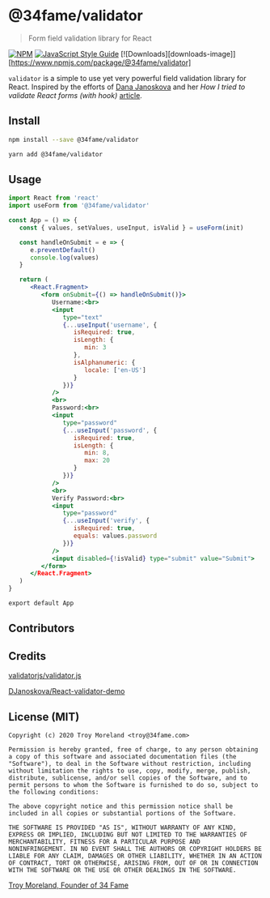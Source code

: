 # @34fame/validator

> Form field validation library for React

[![NPM](https://img.shields.io/npm/v/@34fame/validator.svg)](https://www.npmjs.com/package/@34fame/validator) [![JavaScript Style Guide](https://img.shields.io/badge/code_style-standard-brightgreen.svg)](https://standardjs.com) [![Downloads][downloads-image]][https://www.npmjs.com/package/@34fame/validator]

`validator` is a simple to use yet very powerful field validation library for React. Inspired by the efforts of [Dana Janoskova](https://github.com/DJanoskova) and her _How I tried to validate React forms (with hook)_ [article](https://itnext.io/how-i-tried-to-validate-react-forms-with-hooks-31634fc5385b).

## Install

```bash
npm install --save @34fame/validator
```

```bash
yarn add @34fame/validator
```

## Usage

```jsx
import React from 'react'
import useForm from '@34fame/validator'

const App = () => {
   const { values, setValues, useInput, isValid } = useForm(init)

   const handleOnSubmit = e => {
      e.preventDefault()
      console.log(values)
   }

   return (
      <React.Fragment>
         <form onSubmit={() => handleOnSubmit()}>
            Username:<br>
            <input
               type="text"
               {...useInput('username', {
                  isRequired: true,
                  isLength: {
                     min: 3
                  },
                  isAlphanumeric: {
                     locale: ['en-US']
                  }
               })}
            />
            <br>
            Password:<br>
            <input
               type="password"
               {...useInput('password', {
                  isRequired: true,
                  isLength: {
                     min: 8,
                     max: 20
                  }
               })}
            />
            <br>
            Verify Password:<br>
            <input
               type="password"
               {...useInput('verify', {
                  isRequired: true,
                  equals: values.password
               })}
            />
            <input disabled={!isValid} type="submit" value="Submit">
         </form>
      </React.Fragment>
   )
}

export default App
```

## Contributors

<a href="https://github.com/34fame/validator/graphs/contributors"></a>

## Credits

[validatorjs/validator.js](https://github.com/validatorjs/validator.js)

[DJanoskova/React-validator-demo](https://github.com/DJanoskova/React-validator-demo)

## License (MIT)

```
Copyright (c) 2020 Troy Moreland <troy@34fame.com>

Permission is hereby granted, free of charge, to any person obtaining
a copy of this software and associated documentation files (the
"Software"), to deal in the Software without restriction, including
without limitation the rights to use, copy, modify, merge, publish,
distribute, sublicense, and/or sell copies of the Software, and to
permit persons to whom the Software is furnished to do so, subject to
the following conditions:

The above copyright notice and this permission notice shall be
included in all copies or substantial portions of the Software.

THE SOFTWARE IS PROVIDED "AS IS", WITHOUT WARRANTY OF ANY KIND,
EXPRESS OR IMPLIED, INCLUDING BUT NOT LIMITED TO THE WARRANTIES OF
MERCHANTABILITY, FITNESS FOR A PARTICULAR PURPOSE AND
NONINFRINGEMENT. IN NO EVENT SHALL THE AUTHORS OR COPYRIGHT HOLDERS BE
LIABLE FOR ANY CLAIM, DAMAGES OR OTHER LIABILITY, WHETHER IN AN ACTION
OF CONTRACT, TORT OR OTHERWISE, ARISING FROM, OUT OF OR IN CONNECTION
WITH THE SOFTWARE OR THE USE OR OTHER DEALINGS IN THE SOFTWARE.
```

[Troy Moreland, Founder of 34 Fame](https://github.com/tmoreland)
